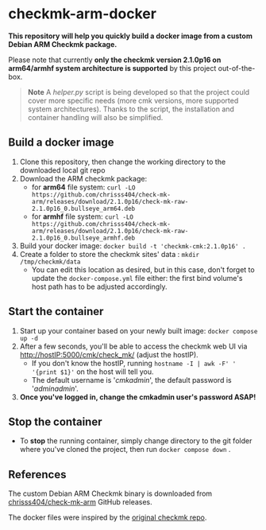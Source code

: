 # checkmk-arm-docker

**This repository will help you quickly build a docker image from a custom Debian ARM Checkmk package.**

Please note that currently **only the checkmk version 2.1.0p16 on arm64/armhf system architecture is supported** by this project out-of-the-box.

> **Note**
> A *helper.py* script is being developed so that the project could cover more specific needs (more cmk versions, more supported system architectures). Thanks to the script, the installation and container handling will also be simplified.

## Build a docker image

1. Clone this repository, then change the working directory to the downloaded local git repo
2. Download the ARM checkmk package:
    - for **arm64** file system: `curl -LO https://github.com/chrisss404/check-mk-arm/releases/download/2.1.0p16/check-mk-raw-2.1.0p16_0.bullseye_arm64.deb`
    - for **armhf** file system: `curl -LO https://github.com/chrisss404/check-mk-arm/releases/download/2.1.0p16/check-mk-raw-2.1.0p16_0.bullseye_armhf.deb`
3. Build your docker image: `docker build -t 'checkmk-cmk:2.1.0p16' .`
4. Create a folder to store the checkmk sites' data : `mkdir /tmp/checkmk/data`
    - You can edit this location as desired, but in this case, don't forget to update the `docker-compose.yml` file either: the first bind volume's host path has to be adjusted accordingly.

## Start the container

1. Start up your container based on your newly built image: `docker compose up -d`
2. After a few seconds, you'll be able to access the checkmk web UI via <http://hostIP:5000/cmk/check_mk/> (adjust the hostIP).
    - If you don't know the hostIP, running `hostname -I | awk -F' ' '{print $1}'` on the host will tell you.
    - The default username is '*cmkadmin*', the default password is '*adminadmin*'.
3. **Once you've logged in, change the cmkadmin user's password ASAP!**

## Stop the container

- To **stop** the running container, simply change directory to the git folder where you've cloned the project, then run `docker compose down` .

## References

The custom Debian ARM Checkmk binary is downloaded from [chrisss404/check-mk-arm](https://github.com/chrisss404/check-mk-arm) GitHub releases.

The docker files were inspired by the [original checkmk repo](https://github.com/tribe29/checkmk).
